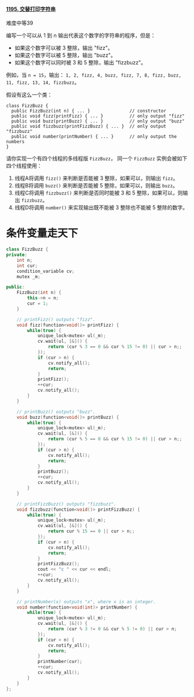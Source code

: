#### [1195. 交替打印字符串](https://leetcode-cn.com/problems/fizz-buzz-multithreaded/)

难度中等39

编写一个可以从 1 到 n 输出代表这个数字的字符串的程序，但是：

- 如果这个数字可以被 3 整除，输出 "fizz"。
- 如果这个数字可以被 5 整除，输出 "buzz"。
- 如果这个数字可以同时被 3 和 5 整除，输出 "fizzbuzz"。

例如，当 `n = 15`，输出： `1, 2, fizz, 4, buzz, fizz, 7, 8, fizz, buzz, 11, fizz, 13, 14, fizzbuzz`。

假设有这么一个类：

```
class FizzBuzz {
  public FizzBuzz(int n) { ... }               // constructor
  public void fizz(printFizz) { ... }          // only output "fizz"
  public void buzz(printBuzz) { ... }          // only output "buzz"
  public void fizzbuzz(printFizzBuzz) { ... }  // only output "fizzbuzz"
  public void number(printNumber) { ... }      // only output the numbers
}
```

请你实现一个有四个线程的多线程版 `FizzBuzz`， 同一个 `FizzBuzz` 实例会被如下四个线程使用：

1. 线程A将调用 `fizz()` 来判断是否能被 3 整除，如果可以，则输出 `fizz`。
2. 线程B将调用 `buzz()` 来判断是否能被 5 整除，如果可以，则输出 `buzz`。
3. 线程C将调用 `fizzbuzz()` 来判断是否同时能被 3 和 5 整除，如果可以，则输出 `fizzbuzz`。
4. 线程D将调用 `number()` 来实现输出既不能被 3 整除也不能被 5 整除的数字。





# 条件变量走天下

```c++
class FizzBuzz {
private:
    int n;
    int cur;
    condition_variable cv;
    mutex _m;

public:
    FizzBuzz(int n) {
        this->n = n;
        cur = 1;
    }

    // printFizz() outputs "fizz".
    void fizz(function<void()> printFizz) {
        while(true) {
            unique_lock<mutex> ul(_m);
            cv.wait(ul, [&]() {
                return (cur % 3 == 0 && cur % 15 != 0) || cur > n;;
            });
            if (cur > n) {
                cv.notify_all();
                return;
            }
            printFizz();
            ++cur;
            cv.notify_all();
        }
    }

    // printBuzz() outputs "buzz".
    void buzz(function<void()> printBuzz) {
        while(true) {
            unique_lock<mutex> ul(_m);
            cv.wait(ul, [&]() {
                return (cur % 5 == 0 && cur % 15 != 0) || cur > n;;
            });
            if (cur > n) {
                cv.notify_all();
                return;
            }
            printBuzz();
            ++cur;
            cv.notify_all();
        }
    }

    // printFizzBuzz() outputs "fizzbuzz".
	void fizzbuzz(function<void()> printFizzBuzz) {
        while(true) {
            unique_lock<mutex> ul(_m);
            cv.wait(ul, [&]() {
                return cur % 15 == 0 || cur > n;;
            });
            if (cur > n) {
                cv.notify_all();
                return;
            }
            printFizzBuzz();
            cout << "c " << cur << endl;
            ++cur;
            cv.notify_all();
        }
    }

    // printNumber(x) outputs "x", where x is an integer.
    void number(function<void(int)> printNumber) {
        while(true) {
            unique_lock<mutex> ul(_m);
            cv.wait(ul, [&]() {
                return (cur % 3 != 0 && cur % 5 != 0) || cur > n;
            });
            if (cur > n) {
                cv.notify_all();
                return;
            }
            printNumber(cur);
            ++cur;
            cv.notify_all();
        }
    }
};
```

